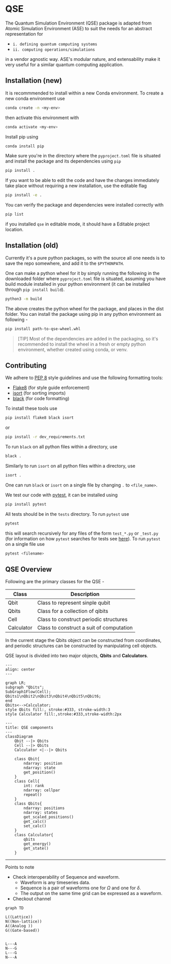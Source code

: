 # QSE
The Quantum Simulation Environment (QSE) package is adapted from Atomic Simulation Environment (ASE) to suit the needs for an abstract representation for
- `i. defining quantum computing systems`
- `ii. computing operations/simulations`

in a vendor agnostic way. ASE's modular nature, and extensability make it very useful for a similar quantum computing application.


## Installation (new)
It is recommmended to install within a new Conda environment.
To create a new conda environment use
```bash
conda create -n <my-env>
```
then activate this environment with
```bash
conda activate <my-env>
```
Install pip using
```bash
conda install pip
```

Make sure you're in the directory where the `pyproject.toml` file is situated and install the package and its dependencies using `pip`
```bash
pip install .
```
If you want to be able to edit the code and have the changes immediately take place without requiring a new installation, use the editable flag
```bash
pip install -e .
```
You can verify the package and dependencies were installed correctly with
```bash
pip list
```
if you installed `qse` in editable mode, it should have a Editable project location.

## Installation (old)
Currently it's a pure python packages, so with the source all one needs is to save the repo somewhere, and add it to the `$PYTHONPATH`.

One can make a python wheel for it by simply running the following in the downloaded folder where `pyproject.toml` file is situated, assuming you have build module installed in your python environment (it can be installed through `pip install build`).

```bash
python3 -m build
```

The above creates the python wheel for the package, and places in the dist folder. You can install the package using pip in any python environment as following -

```bash
pip install path-to-qse-wheel.whl
```

>[TIP] Most of the dependencies are added in the packaging, so it's recommended to install the wheel in a fresh or empty python environment, whether created using conda, or venv.

## Contributing
We adhere to [PEP 8](https://peps.python.org/pep-0008/) style guidelines and use the following formatting tools:
- [Flake8](https://flake8.pycqa.org/en/latest/) (for style guide enforcement)
- [isort](https://pycqa.github.io/isort/) (for sorting imports)
- [black](https://github.com/psf/black) (for code formatting)

To install these tools use
```bash
pip install flake8 black isort
```
or
```bash
pip install -r dev_requirements.txt
```

To run `black` on all python files within a directory, use
```bash
black .
```
Similarly to run `isort` on all python files within a directory, use
```bash
isort .
```
One can run `black` or `isort` on a single file by changing `.` to `<file_name>`.

We test our code with [pytest](https://docs.pytest.org/en/stable/), it can be installed using
```bash
pip install pytest
```
All tests should be in the `tests` directory.
To run `pytest` use
```bash
pytest
```
this will search recursively for any files of the form `test_*.py` or `_test.py` (for information on how `pytest` searches for tests see [here](https://docs.pytest.org/en/7.1.x/explanation/goodpractices.html#conventions-for-python-test-discovery)). 
To run `pytest` on a single file use
```bash
pytest <filename>
```

## QSE Overview
Following are the primary classes for the QSE -

|Class  | Description                            |
|-------|-----------------------------------     |
| Qbit  | Class to represent sinple qubit        |
| Qbits | Class for a collection of qibits       |
| Cell  | Class to construct periodic structures |
|Calculator| Class to construct a suit of computation|

In the current stage the Qbits object can be constructed from coordinates, and periodic structures can be constructed by manipulating cell objects.

QSE layout is divided into two major objects, **Qbits** and **Calculators**.


```mermaid
---
align: center
---

graph LR;
subgraph "Qbits";
SubGraph1Flow(Cell);
Qbits1\nQbit2\nQbit3\nQbit4\nQbit5\nQbit6;
end
Qbits<-->Calculator;
style Qbits fill:, stroke:#333, stroke-width:3
style Calculator fill:,stroke:#333,stroke-width:2px
```



```mermaid
---
title: QSE components
---
classDiagram
    Qbit --|> Qbits
    Cell --|> Qbits
    Calculator <|--|> Qbits

    class Qbit{
        ndarray: position
        ndarray: state
        get_position()
    }
    class Cell{
        int: rank
        ndarray: cellpar
        repeat()
    }
    class Qbits{
        ndarray: positions
        ndarray: states
        get_scaled_positions()
        get_calc()
        set_calc()
    }
    class Calculator{
        qbits
        get_energy()
        get_state()
    }
```

---

Points to note

- Check interoperability of Sequence and waveform.
    - Waveform is any timeseries data. 
    - Sequence is a pair of waveforms one for $\Omega$ and one for $\delta$.
    - The output on the same time grid can be expressed as a waveform.
- Checkout channel

```mermaid
graph TD

L((Lattice))
N((Non-lattice))
A((Analog ))
G((Gate-based))


L---A
N---G
L---G
N---A

```
